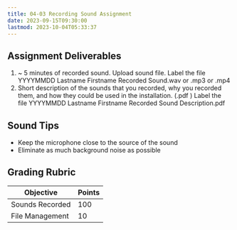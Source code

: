 ```yaml
---
title: 04-03 Recording Sound Assignment
date: 2023-09-15T09:30:00
lastmod: 2023-10-04T05:33:37
---
```


## Assignment Deliverables

1. ~ 5 minutes of recorded sound. Upload sound file. Label the file YYYYMMDD Lastname Firstname Recorded Sound.wav or .mp3 or .mp4
2. Short description of the sounds that you recorded, why you recorded them, and how they could be used in the installation. (.pdf ) Label the file YYYYMMDD Lastname Firstname Recorded Sound Description.pdf

## Sound Tips

- Keep the microphone close to the source of the sound
- Eliminate as much background noise as possible

## Grading Rubric

<div class="responsive-table-markdown">

| Objective       | Points |
| --------------- | ------ |
| Sounds Recorded | 100    |
| File Management | 10     |

</div>
